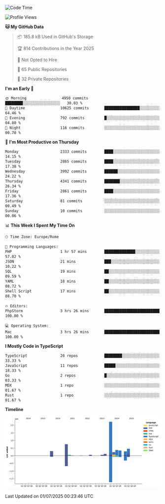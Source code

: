 <!--START_SECTION:waka-->
![Code Time](http://img.shields.io/badge/Code%20Time-6%2C092%20hrs%205%20mins-blue)

![Profile Views](http://img.shields.io/badge/Profile%20Views-0-blue)

**🐱 My GitHub Data** 

> 📦 185.8 kB Used in GitHub's Storage 
 > 
> 🏆 814 Contributions in the Year 2025
 > 
> 🚫 Not Opted to Hire
 > 
> 📜 65 Public Repositories 
 > 
> 🔑 32 Private Repositories 
 > 
**I'm an Early 🐤** 

```text
🌞 Morning                4950 commits        ████████░░░░░░░░░░░░░░░░░   30.03 % 
🌆 Daytime                10625 commits       ████████████████░░░░░░░░░   64.46 % 
🌃 Evening                792 commits         █░░░░░░░░░░░░░░░░░░░░░░░░   04.80 % 
🌙 Night                  116 commits         ░░░░░░░░░░░░░░░░░░░░░░░░░   00.70 % 
```
📅 **I'm Most Productive on Thursday** 

```text
Monday                   2333 commits        ████░░░░░░░░░░░░░░░░░░░░░   14.15 % 
Tuesday                  2865 commits        ████░░░░░░░░░░░░░░░░░░░░░   17.38 % 
Wednesday                3992 commits        ██████░░░░░░░░░░░░░░░░░░░   24.22 % 
Thursday                 4341 commits        ███████░░░░░░░░░░░░░░░░░░   26.34 % 
Friday                   2861 commits        ████░░░░░░░░░░░░░░░░░░░░░   17.36 % 
Saturday                 81 commits          ░░░░░░░░░░░░░░░░░░░░░░░░░   00.49 % 
Sunday                   10 commits          ░░░░░░░░░░░░░░░░░░░░░░░░░   00.06 % 
```


📊 **This Week I Spent My Time On** 

```text
🕑︎ Time Zone: Europe/Rome

💬 Programming Languages: 
PHP                      1 hr 57 mins        ██████████████░░░░░░░░░░░   57.02 % 
JSON                     21 mins             ███░░░░░░░░░░░░░░░░░░░░░░   10.22 % 
SQL                      19 mins             ██░░░░░░░░░░░░░░░░░░░░░░░   09.59 % 
YAML                     18 mins             ██░░░░░░░░░░░░░░░░░░░░░░░   08.72 % 
Shell Script             17 mins             ██░░░░░░░░░░░░░░░░░░░░░░░   08.70 % 

🔥 Editors: 
PhpStorm                 3 hrs 26 mins       █████████████████████████   100.00 % 

💻 Operating System: 
Mac                      3 hrs 26 mins       █████████████████████████   100.00 % 
```

**I Mostly Code in TypeScript** 

```text
TypeScript               20 repos            ████████░░░░░░░░░░░░░░░░░   33.33 % 
JavaScript               11 repos            █████░░░░░░░░░░░░░░░░░░░░   18.33 % 
Go                       2 repos             █░░░░░░░░░░░░░░░░░░░░░░░░   03.33 % 
MDX                      1 repo              ░░░░░░░░░░░░░░░░░░░░░░░░░   01.67 % 
Rust                     1 repo              ░░░░░░░░░░░░░░░░░░░░░░░░░   01.67 % 
```



**Timeline**

![Lines of Code chart](https://raw.githubusercontent.com/frnwtr/frnwtr/main/assets/bar_graph.png)


 Last Updated on 01/07/2025 00:23:46 UTC
<!--END_SECTION:waka-->